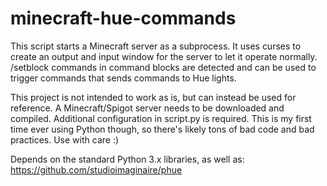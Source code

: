 # minecraft-hue-commands
This script starts a Minecraft server as a subprocess. It uses curses to create an output and input window for the server to let it operate normally. /setblock commands in command blocks are detected and can be used to trigger commands that sends commands to Hue lights.

This project is not intended to work as is, but can instead be used for reference. A Minecraft/Spigot server needs to be downloaded and compiled. Additional configuration in script.py is required. This is my first time ever using Python though, so there's likely tons of bad code and bad practices. Use with care :)

Depends on the standard Python 3.x libraries, as well as:
https://github.com/studioimaginaire/phue
